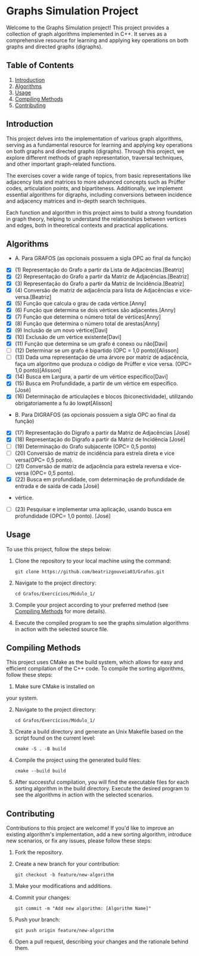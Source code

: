 # Graphs Simulation Project

Welcome to the Graphs Simulation project! This project provides a collection of graph algorithms implemented in C++. It serves as a comprehensive resource for learning and applying key operations on both graphs and directed graphs (digraphs).

## Table of Contents

1. [Introduction](#introduction)
2. [Algorithms](#algorithms)
3. [Usage](#usage)
4. [Compiling Methods](#compiling-methods)
5. [Contributing](#contributing)

## Introduction

This project delves into the implementation of various graph algorithms, serving as a fundamental resource for learning and applying key operations on both graphs and directed graphs (digraphs). Through this project, we explore different methods of graph representation, traversal techniques, and other important graph-related functions.

The exercises cover a wide range of topics, from basic representations like adjacency lists and matrices to more advanced concepts such as Prüffer codes, articulation points, and bipartiteness. Additionally, we implement essential algorithms for digraphs, including conversions between incidence and adjacency matrices and in-depth search techniques.

Each function and algorithm in this project aims to build a strong foundation in graph theory, helping to understand the relationships between vertices and edges, both in theoretical contexts and practical applications. 

## Algorithms
   - A. Para GRAFOS (as opcionais possuem a sigla OPC ao final da função)
   - [x] (1)  Representação do Grafo a partir da Lista de Adjacências.[Beatriz]
   - [x] (2)  Representação do Grafo a partir da Matriz de Adjacências.[Beatriz]
   - [x] (3)  Representação do Grafo a partir da Matriz de Incidência.[Beatriz]
   - [x] (4)  Conversão de matriz de adjacência para lista de Adjacências e vice-versa.[Beatriz]
   - [x] (5)  Função que calcula o grau de cada vértice.[Anny]
   - [x] (6)  Função que determina se dois vértices são adjacentes.[Anny]
   - [x] (7)  Função que determina o número total de vértices[Anny]
   - [x] (8)  Função que determina o número total de arestas[Anny]
   - [x] (9)  Inclusão de um novo vértice[Davi]
   - [x] (10) Exclusão de um vértice existente[Davi]
   - [x] (11) Função que determina se um grafo é conexo ou não[Davi]
   - [ ] (12) Determinar se um grafo é bipartido (OPC = 1,0 ponto)[Alisson]
   - [ ] (13) Dada uma representação de uma árvore por matriz de adjacência, faça um algoritmo que
   produza o código de Prüffer e vice versa. (OPC= 1,0 ponto)[Alisson]
   - [x] (14) Busca em Largura, a partir de um vértice específico[Davi]
   - [x] (15) Busca em Profundidade, a partir de um vértice em específico. [José]
   - [x] (16) Determinação de articulações e blocos (biconectividade), utilizando obrigatoriamente a
fu ão lowpt[Alisson]
   - B. Para DIGRAFOS (as opcionais possuem a sigla OPC ao final da função)
   - [x] (17)  Representação do Digrafo a partir da Matriz de Adjacências [José]
   - [x] (18)  Representação do Digrafo a partir da Matriz de Incidência [José]
   - [ ] (19)  Determinação do Grafo subjacente (OPC= 0,5 ponto)
   - [ ] (20)  Conversão de matriz de incidência para estrela direta e vice versa(OPC= 0,5 ponto).
   - [ ] (21)  Conversão de matriz de adjacência para estrela reversa e vice-versa (OPC= 0,5 ponto).
   - [x] (22)  Busca em profundidade, com determinação de profundidade de entrada e de saída de cada [José]
   - vértice.
   - [ ] (23) Pesquisar e implementar uma aplicação, usando busca em profundidade (OPC= 1,0 ponto). [José]

## Usage

To use this project, follow the steps below:

1. Clone the repository to your local machine using the command:

   ```shell
   git clone https://github.com/beatrizgouveia03/Grafos.git
   ```

2. Navigate to the project directory:

   ```shell
   cd Grafos/Exercícios/Módulo_1/
   ```

3. Compile your project according to your preferred method (see [Compiling Methods](#compiling-methods) for more details).

4. Execute the compiled program to see the graphs simulation algorithms in action with the selected source file.

## Compiling Methods

This project uses CMake as the build system, which allows for easy and efficient compilation of the C++ code. To compile the sorting algorithms, follow these steps:

1. Make sure CMake is installed on

 your system.

2. Navigate to the project directory:

   ```shell
   cd Grafos/Exercícios/Módulo_1/
   ```

3. Create a build directory and generate an Unix Makefile based on the script found on the current level:

   ```shell
   cmake -S . -B build
   ```

4. Compile the project using the generated build files:

   ```shell
   cmake --build build
   ```

6. After successful compilation, you will find the executable files for each sorting algorithm in the build directory. Execute the desired program to see the algorithms in action with the selected scenarios.

## Contributing

Contributions to this project are welcome! If you'd like to improve an existing algorithm's implementation, add a new sorting algorithm, introduce new scenarios, or fix any issues, please follow these steps:

1. Fork the repository.

2. Create a new branch for your contribution:

   ```shell
   git checkout -b feature/new-algorithm
   ```

3. Make your modifications and additions.

4. Commit your changes:

   ```shell
   git commit -m "Add new algorithm: [Algorithm Name]"
   ```

5. Push your branch:

   ```shell
   git push origin feature/new-algorithm
   ```

6. Open a pull request, describing your changes and the rationale behind them.
